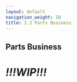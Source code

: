 ```yaml
---
layout: default
navigation_weight: 10
title: 2.3 Parts Business
---
```

## Parts Business
# *!!!WIP!!!*
